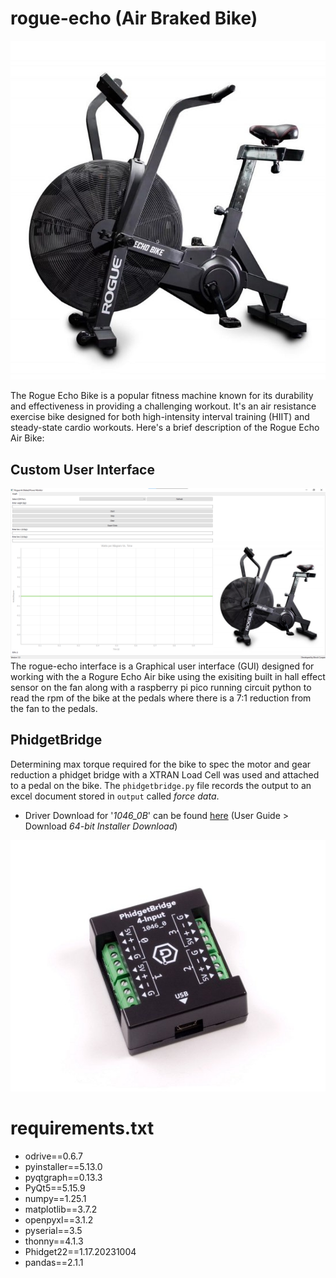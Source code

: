 # rogue-echo (Air Braked Bike)
![Alt Text](images/rogue-echo-air-bike.jpg)

The Rogue Echo Bike is a popular fitness machine known for its durability and effectiveness in providing a challenging workout. It's an air resistance exercise bike designed for both high-intensity interval training (HIIT) and steady-state cardio workouts. Here's a brief description of the Rogue Echo Air Bike:

## Custom User Interface
![Alt Text](images/interface.png)
The rogue-echo interface is a Graphical user interface (GUI) designed for working with the a Rogure Echo Air bike using the exisiting built in hall effect sensor on the fan along with a raspberry pi pico running circuit python to read the rpm of the bike at the pedals where there is a 7:1 reduction from the fan to the pedals.

## PhidgetBridge
Determining max torque required for the bike to spec the motor and gear reduction a phidget bridge with a XTRAN Load Cell was used and attached to a pedal on the bike. The `phidgetbridge.py` file records the output to an excel document stored in `output` called _force data_.

* Driver Download for '_1046_0B_' can be found [here]([https://github.com/repoockcorb/PrusaSlicer-Profiles/archive/refs/heads/main.zip](https://www.phidgets.com/?prodid=1027#Tab_User_Guide)) (User Guide > Download _64-bit Installer Download_) 

![Alt Text](images/1046_0B.jpg)

# requirements.txt

- odrive==0.6.7
- pyinstaller==5.13.0
- pyqtgraph==0.13.3
- PyQt5==5.15.9
- numpy==1.25.1
- matplotlib==3.7.2
- openpyxl==3.1.2
- pyserial==3.5
- thonny==4.1.3
- Phidget22==1.17.20231004
- pandas==2.1.1

